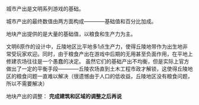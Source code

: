 城市产出是文明系列游戏的基础。

城市产出的最终数值由两方面构成————基础值和百分比加成。

地块产出提供的是大量的基础值，以粮食和生产力为主。

文明6原作的设计中，丘陵地区比平地多1点生产力，使得丘陵地带作为出生地非常受玩家欢迎。同时，由于粮食产出在游戏中后期的无用甚至负面作用，在平地上修建农场往往是一个愚蠢的决定。
虽然它们的基础产出不均衡，但是实际上官方做出了一定的平衡手段————丘陵农场直到土木工程市政才解锁，这使得丘陵地区的粮食问题一直难以解决（很遗憾由于人口的低收益，丘陵地区没有粮食问题，所以不需要解决）

地块产出的调整：
**完成建筑和区域的调整之后再说**